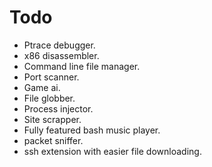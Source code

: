 # Todo
- Ptrace debugger.
- x86 disassembler.
- Command line file manager. 
- Port scanner.
- Game ai.
- File globber.
- Process injector.
- Site scrapper. 
- Fully featured bash music player.
- packet sniffer.
- ssh extension with easier file downloading.
